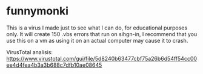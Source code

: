 # funnymonki
This is a virus I made just to see what I can do, for educational purposes only.
It will create 150 .vbs errors that run on sihgn-in, I recommend that you use this on a vm as using it on an actual computer may cause it to crash.

VirusTotal analisis: https://www.virustotal.com/gui/file/5d8240b63477cbf75a26b6d54ff54cc00ee4d4fea4b3a3b688c7dfb10ae08645